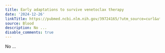 ```yaml
---
title: Early adaptations to survive venetoclax therapy
date: '2024-12-26'
linkTitle: https://pubmed.ncbi.nlm.nih.gov/39724165/?utm_source=curl&utm_medium=rss&utm_campaign=journals&utm_content=7603509&fc=None&ff=20241227170547&v=2.18.0.post9+e462414
source: Blood
description: No ...
disable_comments: true
---
```

No ...
